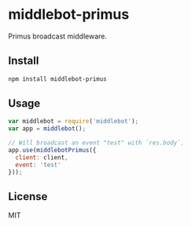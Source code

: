 # middlebot-primus

Primus broadcast middleware.

## Install

```sh
npm install middlebot-primus
```

## Usage

```js
var middlebot = require('middlebot');
var app = middlebot();

// Will broadcast an event "test" with `res.body`.
app.use(middlebotPrimus({
  client: client,
  event: 'test'
}));
```

## License

MIT